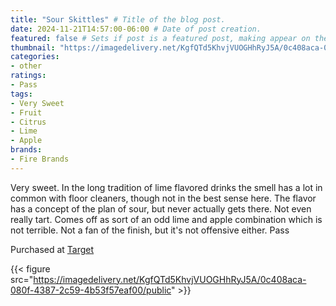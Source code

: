 ```yaml
---
title: "Sour Skittles" # Title of the blog post.
date: 2024-11-21T14:57:00-06:00 # Date of post creation.
featured: false # Sets if post is a featured post, making appear on the home page side bar.
thumbnail: "https://imagedelivery.net/KgfQTd5KhvjVUOGHhRyJ5A/0c408aca-080f-4387-2c59-4b53f57eaf00/thumb"
categories:
- other
ratings:
- Pass
tags:
- Very Sweet
- Fruit
- Citrus
- Lime
- Apple
brands:
- Fire Brands
---
```


Very sweet. In the long tradition of lime flavored drinks the smell has a lot in common with floor cleaners, though not in the best sense here. The flavor has a concept of the plan of sour, but never actually gets there. Not even really tart. Comes off as sort of an odd lime and apple combination which is not terrible. Not a fan of the finish, but it's not offensive either. Pass 

Purchased at [Target](https://target.com)

{{< figure src="https://imagedelivery.net/KgfQTd5KhvjVUOGHhRyJ5A/0c408aca-080f-4387-2c59-4b53f57eaf00/public" >}}

